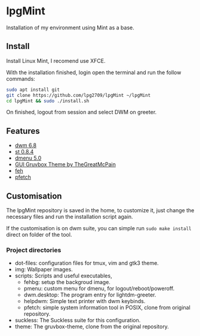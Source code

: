 # lpgMint

Installation of my environment using Mint as a base.

## Install

Install Linux Mint, I recomend use XFCE.

With the installation finished, login open the terminal and run the follow
commands:

```sh
sudo apt install git
git clone https://github.com/lpg2709/lpgMint ~/lpgMint
cd lpgMint && sudo ./install.sh
```

On finished, logout from session and select DWM on greeter.

## Features

- [dwm 6.8](https://dwm.suckless.org/)
- [st 0.8.4](https://st.suckless.org/)
- [dmenu 5.0](https://tools.suckless.org/dmenu/)
- [GUI Gruvbox Theme by TheGreatMcPain](https://github.com/TheGreatMcPain/gruvbox-material-gtk)
- [feh](https://feh.finalrewind.org/)
- [pfetch](https://github.com/dylanaraps/pfetch)

## Customisation

The lpgMint repository is saved in the home, to customize it, just change the
necessary files and run the installation script again.

If the customisation is on dwm suite, you can simple run ```sudo make install```
direct on folder of the tool.

### Project directories

- dot-files: configuration files for tmux, vim and gtk3 theme.
- img: Wallpaper images.
- scripts: Scripts and useful executables,
  - fehbg: setup the backgroud image.
  - pmenu: custom menu for dmenu, for logout/reboot/poweroff.
  - dwm.desktop: The program entry for lightdm-greeter.
  - helpdwm: Simple text printer with dwm keybinds.
  - pfetch: simple system information tool in POSIX, clone from original repository.
- suckless: The Suckless suite for this configuration.
- theme: The gruvbox-theme, clone from the original repository.
